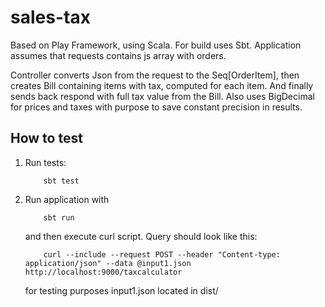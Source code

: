 # sales-tax

Based on Play Framework, using Scala. For build uses Sbt.
Application assumes that requests contains js array with orders.

Controller converts Json from the request to the Seq[OrderItem], then creates Bill containing items with tax,
computed for each item. And finally sends back respond with full tax value from the Bill. Also uses BigDecimal for prices and taxes
with purpose to save constant precision in results.

## How to test
1. Run tests:
    ```
        sbt test
    ```

2. Run application with
    ```
        sbt run
    ```
    and then execute curl script.
    Query should look like this:
    ```
        curl --include --request POST --header "Content-type: application/json" --data @input1.json http://localhost:9000/taxcalculator
    ```
    for testing purposes input1.json located in dist/